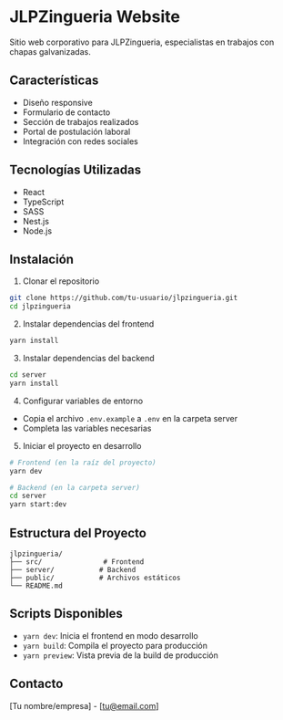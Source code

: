 # JLPZingueria Website

Sitio web corporativo para JLPZingueria, especialistas en trabajos con chapas galvanizadas.

## Características

- Diseño responsive
- Formulario de contacto
- Sección de trabajos realizados
- Portal de postulación laboral
- Integración con redes sociales

## Tecnologías Utilizadas

- React
- TypeScript
- SASS
- Nest.js
- Node.js

## Instalación

1. Clonar el repositorio
```bash
git clone https://github.com/tu-usuario/jlpzingueria.git
cd jlpzingueria
```

2. Instalar dependencias del frontend
```bash
yarn install
```

3. Instalar dependencias del backend
```bash
cd server
yarn install
```

4. Configurar variables de entorno
- Copia el archivo `.env.example` a `.env` en la carpeta server
- Completa las variables necesarias

5. Iniciar el proyecto en desarrollo
```bash
# Frontend (en la raíz del proyecto)
yarn dev

# Backend (en la carpeta server)
cd server
yarn start:dev
```

## Estructura del Proyecto

```
jlpzingueria/
├── src/               # Frontend
├── server/           # Backend
├── public/           # Archivos estáticos
└── README.md
```

## Scripts Disponibles

- `yarn dev`: Inicia el frontend en modo desarrollo
- `yarn build`: Compila el proyecto para producción
- `yarn preview`: Vista previa de la build de producción

## Contacto

[Tu nombre/empresa] - [tu@email.com]
